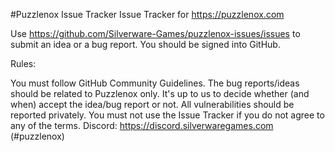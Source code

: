 #Puzzlenox Issue Tracker
Issue Tracker for https://puzzlenox.com

Use https://github.com/Silverware-Games/puzzlenox-issues/issues to submit an idea or a bug report. You should be signed into GitHub.

Rules:

You must follow GitHub Community Guidelines.
The bug reports/ideas should be related to Puzzlenox only.
It's up to us to decide whether (and when) accept the idea/bug report or not.
All vulnerabilities should be reported privately.
You must not use the Issue Tracker if you do not agree to any of the terms.
Discord: https://discord.silverwaregames.com (#puzzlenox)
